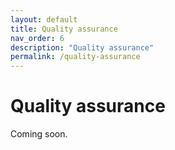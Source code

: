 ```yaml
---
layout: default
title: Quality assurance
nav_order: 6
description: "Quality assurance"
permalink: /quality-assurance
---
```


# Quality assurance
Coming soon.